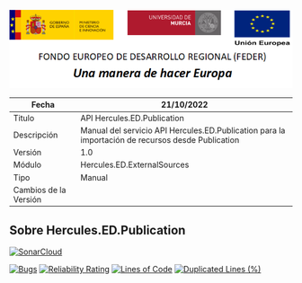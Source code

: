 ![](../../../Docs/media/CabeceraDocumentosMD.png)

| Fecha         | 21/10/2022                                                  |
| ------------- | ------------------------------------------------------------ |
|Titulo|API Hercules.ED.Publication| 
|Descripción|Manual del servicio API Hercules.ED.Publication para la importación de recursos desde Publication|
|Versión|1.0|
|Módulo|Hercules.ED.ExternalSources|
|Tipo|Manual|
|Cambios de la Versión| |

## Sobre Hercules.ED.Publication

[![SonarCloud](https://sonarcloud.io/images/project_badges/sonarcloud-white.svg)](https://sonarcloud.io/summary/new_code?id=Hercules.ED.Publication)

[![Bugs](https://sonarcloud.io/api/project_badges/measure?project=Hercules.ED.Publication&metric=bugs)](https://sonarcloud.io/summary/new_code?id=Hercules.ED.Publication)
[![Reliability Rating](https://sonarcloud.io/api/project_badges/measure?project=Hercules.ED.Publication&metric=reliability_rating)](https://sonarcloud.io/summary/new_code?id=Hercules.ED.Publication)
[![Lines of Code](https://sonarcloud.io/api/project_badges/measure?project=Hercules.ED.Publication&metric=ncloc)](https://sonarcloud.io/dashboard?id=Hercules.ED.Publication)
[![Duplicated Lines (%)](https://sonarcloud.io/api/project_badges/measure?project=Hercules.ED.Publication&metric=duplicated_lines_density)](https://sonarcloud.io/summary/new_code?id=Hercules.ED.Publication)


